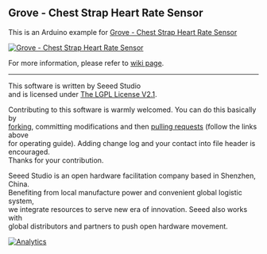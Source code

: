 Grove - Chest Strap Heart Rate Sensor
-------------------------------------

This is an Arduino example for [Grove - Chest Strap Heart Rate Sensor](http://www.seeedstudio.com/depot/grove-chest-strap-heart-rate-sensor-p-1115.html?cPath=73)

[![Grove - Chest Strap Heart Rate Sensor](http://www.seeedstudio.com/depot/bmz_cache/4/47c1543ff065a774f0dcf34de2f8a4d6.image.114x85.jpg)](http://www.seeedstudio.com/depot/grove-chest-strap-heart-rate-sensor-p-1115.html?cPath=73)

For more information, please refer to [wiki page](http://www.seeedstudio.com/wiki/Grove_-_Heart_rate_chest_belt_kit).

----

This software is written by Seeed Studio<br>
and is licensed under [The LGPL License V2.1](http://www.seeedstudio.com/wiki/Grove_-_I2C_Motor_Driver_V1.1). 

Contributing to this software is warmly welcomed. You can do this basically by<br>
[forking](https://help.github.com/articles/fork-a-repo), committing modifications and then [pulling requests](https://help.github.com/articles/using-pull-requests) (follow the links above<br>
for operating guide). Adding change log and your contact into file header is encouraged.<br>
Thanks for your contribution.

Seeed Studio is an open hardware facilitation company based in Shenzhen, China. <br>
Benefiting from local manufacture power and convenient global logistic system, <br>
we integrate resources to serve new era of innovation. Seeed also works with <br>
global distributors and partners to push open hardware movement.<br>





[![Analytics](https://ga-beacon.appspot.com/UA-46589105-3/Grove_Chest_Strap_Heart_Rate_Sensor)](https://github.com/igrigorik/ga-beacon)
